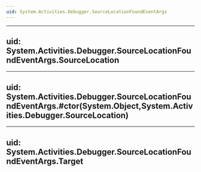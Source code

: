 ```yaml
---
uid: System.Activities.Debugger.SourceLocationFoundEventArgs
---
```


---
uid: System.Activities.Debugger.SourceLocationFoundEventArgs.SourceLocation
---

---
uid: System.Activities.Debugger.SourceLocationFoundEventArgs.#ctor(System.Object,System.Activities.Debugger.SourceLocation)
---

---
uid: System.Activities.Debugger.SourceLocationFoundEventArgs.Target
---
